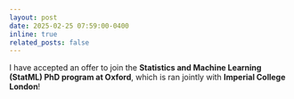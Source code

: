 ```yaml
---
layout: post
date: 2025-02-25 07:59:00-0400
inline: true
related_posts: false
---
```


I have accepted an offer to join the **Statistics and Machine Learning (StatML) PhD program at Oxford**, which is ran jointly with **Imperial College London**!